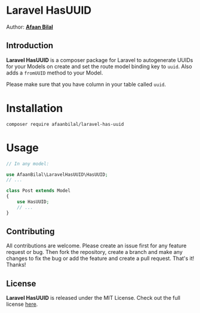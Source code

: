 Laravel HasUUID
===============

Author: **[Afaan Bilal](https://afaan.dev)**

## Introduction
**Laravel HasUUID** is a composer package for Laravel to autogenerate UUIDs for your Models on create and set the route model binding key to `uuid`.
Also adds a `fromUUID` method to your Model.

Please make sure that you have column in your table called `uuid`.

# Installation
````
composer require afaanbilal/laravel-has-uuid
````

# Usage
````php
// In any model:

use AfaanBilal\LaravelHasUUID\HasUUID;
// ...

class Post extends Model
{
    use HasUUID;
    // ...
}
````

## Contributing
All contributions are welcome. Please create an issue first for any feature request
or bug. Then fork the repository, create a branch and make any changes to fix the bug
or add the feature and create a pull request. That's it!
Thanks!

## License
**Laravel HasUUID** is released under the MIT License.
Check out the full license [here](LICENSE).
